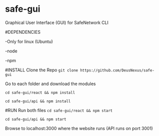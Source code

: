 # safe-gui
Graphical User Interface (GUI) for SafeNetwork CLI

#DEPENDENCIES

-Only for linux (Ubuntu)

-node

-npm

#INSTALL
Clone the Repo
`git clone https://github.com/DeusNexus/safe-gui`

Go to each folder and download the modules

`cd safe-gui/react && npm install`

`cd safe-gui/api && npm install`

#RUN
Run both files
`cd safe-gui/react && npm start`

`cd safe-gui/api && npm start` 

Browse to localhost:3000 where the website runs (API runs on port 3001)
